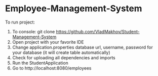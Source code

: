 # Employee-Management-System
To run project:
1) To console: git clone https://github.com/VladMakhov/Student-Management-System
2) Open project with your favorite IDE 
3) Change application.properties database url, username, password for your database (it will create table automatically)
4) Check for uploading all dependencies and imports
5) Run the StudentApplication
6) Go to http://localhost:8080/employees
